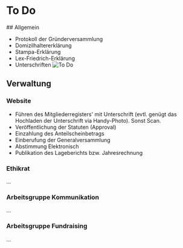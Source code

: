 # To Do 

## Allgemein

- Protokoll der Gründerversammlung
- Domizilhaltererklärung
- Stampa-Erklärung
- Lex-Friedrich-Erklärung
- Unterschriften
![To Do](https://user-images.githubusercontent.com/7697124/75988498-fc39d800-5ef1-11ea-91eb-f160de6c7a77.png)


## Verwaltung

### Website
- Führen des Mitgliederregisters' mit Unterschrift (evtl. genügt das Hochladen der Unterschrift via Handy-Photo). Sonst Scan.
- Veröffentlichung der Statuten (Approval)
- Einzahlung des Anteilscheinbetrags
- Einberufung der Generalversammlung
- Abstimmung Elektronisch
- Publikation des Lageberichts bzw. Jahresrechnung

### Ethikrat
...
### Arbeitsgruppe Kommunikation
...
### Arbeitsgruppe Fundraising
...

